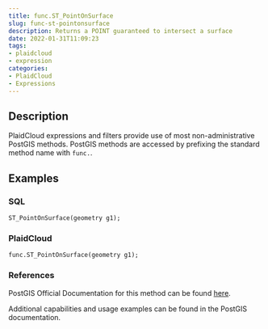 ```yaml
---
title: func.ST_PointOnSurface
slug: func-st-pointonsurface
description: Returns a POINT guaranteed to intersect a surface
date: 2022-01-31T11:09:23
tags:
- plaidcloud
- expression
categories:
- PlaidCloud
- Expressions
---
```



## Description


PlaidCloud expressions and filters provide use of most non-administrative PostGIS methods. PostGIS methods are accessed by prefixing the standard method name with `func.`.



## Examples


### SQL



```
ST_PointOnSurface(geometry g1);
```


### PlaidCloud



```
func.ST_PointOnSurface(geometry g1);
```


### References


PostGIS Official Documentation for this method can be found [here](https://postgis.net/docs/manual-3.1/ST_PointOnSurface.html).



Additional capabilities and usage examples can be found in the PostGIS documentation.

